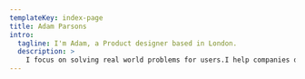 ```yaml
---
templateKey: index-page
title: Adam Parsons
intro:
  tagline: I'm Adam, a Product designer based in London.
  description: >
    I focus on solving real world problems for users.I help companies do this by researching, designing and validating with users. I currently work at Citizens Advice designing a platform that will provide advice to over 5 million UK citizens per year.I was previously working at British Red Cross redesigning their wheelchair service.
---
```


